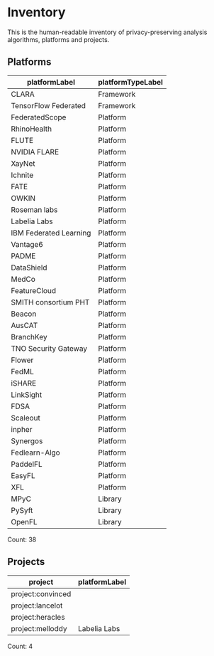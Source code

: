 # Inventory

This is the human-readable inventory of privacy-preserving analysis algorithms, platforms and projects.

## Platforms

| platformLabel          | platformTypeLabel   |
|------------------------|---------------------|
| CLARA                  | Framework           |
| TensorFlow Federated   | Framework           |
| FederatedScope         | Platform            |
| RhinoHealth            | Platform            |
| FLUTE                  | Platform            |
| NVIDIA FLARE           | Platform            |
| XayNet                 | Platform            |
| Ichnite                | Platform            |
| FATE                   | Platform            |
| OWKIN                  | Platform            |
| Roseman labs           | Platform            |
| Labelia Labs           | Platform            |
| IBM Federated Learning | Platform            |
| Vantage6               | Platform            |
| PADME                  | Platform            |
| DataShield             | Platform            |
| MedCo                  | Platform            |
| FeatureCloud           | Platform            |
| SMITH consortium PHT   | Platform            |
| Beacon                 | Platform            |
| AusCAT                 | Platform            |
| BranchKey              | Platform            |
| TNO Security Gateway   | Platform            |
| Flower                 | Platform            |
| FedML                  | Platform            |
| iSHARE                 | Platform            |
| LinkSight              | Platform            |
| FDSA                   | Platform            |
| Scaleout               | Platform            |
| inpher                 | Platform            |
| Synergos               | Platform            |
| Fedlearn-Algo          | Platform            |
| PaddelFL               | Platform            |
| EasyFL                 | Platform            |
| XFL                    | Platform            |
| MPyC                   | Library             |
| PySyft                 | Library             |
| OpenFL                 | Library             |

Count: 38

## Projects

| project           | platformLabel   |
|-------------------|-----------------|
| project:convinced |                 |
| project:lancelot  |                 |
| project:heracles  |                 |
| project:melloddy  | Labelia Labs    |

Count: 4
